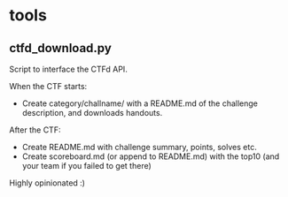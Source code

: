 # tools

## ctfd_download.py
Script to interface the CTFd API.

When the CTF starts:
- Create category/challname/ with a README.md of the challenge description, and downloads handouts.

After the CTF:
- Create README.md with challenge summary, points, solves etc.
- Create scoreboard.md (or append to README.md) with the top10 (and your team if you failed to get there)

Highly opinionated :)

